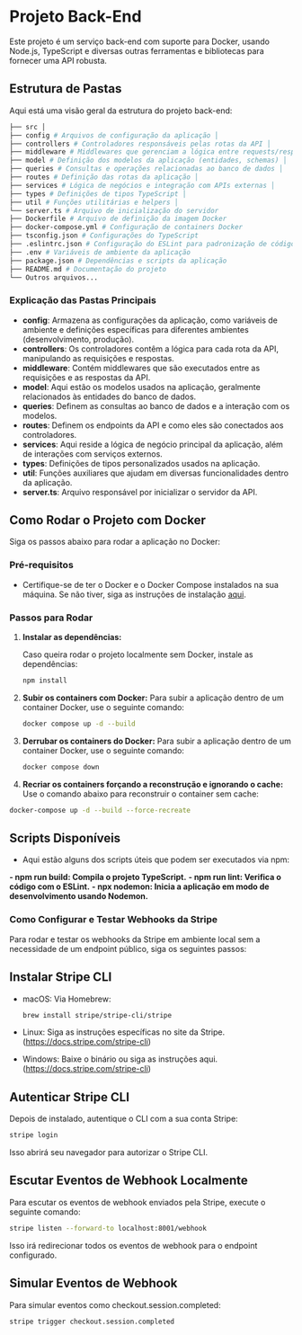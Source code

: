 # Projeto Back-End

Este projeto é um serviço back-end com suporte para Docker, usando Node.js, TypeScript e diversas outras ferramentas e bibliotecas para fornecer uma API robusta.

## Estrutura de Pastas

Aqui está uma visão geral da estrutura do projeto back-end:

```bash
├── src │
├── config # Arquivos de configuração da aplicação │
├── controllers # Controladores responsáveis pelas rotas da API │
├── middleware # Middlewares que gerenciam a lógica entre requests/responses │
├── model # Definição dos modelos da aplicação (entidades, schemas) │
├── queries # Consultas e operações relacionadas ao banco de dados │
├── routes # Definição das rotas da aplicação │
├── services # Lógica de negócios e integração com APIs externas │
├── types # Definições de tipos TypeScript │
├── util # Funções utilitárias e helpers │
└── server.ts # Arquivo de inicialização do servidor
├── Dockerfile # Arquivo de definição da imagem Docker
├── docker-compose.yml # Configuração de containers Docker
├── tsconfig.json # Configurações do TypeScript
├── .eslintrc.json # Configuração do ESLint para padronização de código
├── .env # Variáveis de ambiente da aplicação
├── package.json # Dependências e scripts da aplicação
├── README.md # Documentação do projeto
└── Outros arquivos...
```

### Explicação das Pastas Principais

- **config**: Armazena as configurações da aplicação, como variáveis de ambiente e definições específicas para diferentes ambientes (desenvolvimento, produção).
- **controllers**: Os controladores contêm a lógica para cada rota da API, manipulando as requisições e respostas.
- **middleware**: Contém middlewares que são executados entre as requisições e as respostas da API.
- **model**: Aqui estão os modelos usados na aplicação, geralmente relacionados às entidades do banco de dados.
- **queries**: Definem as consultas ao banco de dados e a interação com os modelos.
- **routes**: Definem os endpoints da API e como eles são conectados aos controladores.
- **services**: Aqui reside a lógica de negócio principal da aplicação, além de interações com serviços externos.
- **types**: Definições de tipos personalizados usados na aplicação.
- **util**: Funções auxiliares que ajudam em diversas funcionalidades dentro da aplicação.
- **server.ts**: Arquivo responsável por inicializar o servidor da API.

## Como Rodar o Projeto com Docker

Siga os passos abaixo para rodar a aplicação no Docker:

### Pré-requisitos

- Certifique-se de ter o Docker e o Docker Compose instalados na sua máquina. Se não tiver, siga as instruções de instalação [aqui](https://docs.docker.com/get-docker/).

### Passos para Rodar

1. **Instalar as dependências:**

   Caso queira rodar o projeto localmente sem Docker, instale as dependências:

   ```bash
   npm install
   ```

2. **Subir os containers com Docker:**
   Para subir a aplicação dentro de um container Docker, use o seguinte comando:

   ```bash
   docker compose up -d --build
   ```

3. **Derrubar os containers do Docker:**
   Para subir a aplicação dentro de um container Docker, use o seguinte comando:

   ```bash
   docker compose down
   ```

4. **Recriar os containers forçando a reconstrução e ignorando o cache:**
   Use o comando abaixo para reconstruir o container sem cache:

```bash
docker-compose up -d --build --force-recreate
```

## Scripts Disponíveis

- Aqui estão alguns dos scripts úteis que podem ser executados via npm:

**- npm run build: Compila o projeto TypeScript.**
**- npm run lint: Verifica o código com o ESLint.**
**- npx nodemon: Inicia a aplicação em modo de desenvolvimento usando Nodemon.**

### Como Configurar e Testar Webhooks da Stripe

Para rodar e testar os webhooks da Stripe em ambiente local sem a necessidade de um endpoint público, siga os seguintes passos:

## Instalar Stripe CLI

- macOS: Via Homebrew:

  ```bash
  brew install stripe/stripe-cli/stripe
  ```

- Linux: Siga as instruções específicas no site da Stripe. (https://docs.stripe.com/stripe-cli)
- Windows: Baixe o binário ou siga as instruções aqui. (https://docs.stripe.com/stripe-cli)

## Autenticar Stripe CLI

Depois de instalado, autentique o CLI com a sua conta Stripe:

```bash
stripe login
```

Isso abrirá seu navegador para autorizar o Stripe CLI.

## Escutar Eventos de Webhook Localmente

Para escutar os eventos de webhook enviados pela Stripe, execute o seguinte comando:

```bash
stripe listen --forward-to localhost:8001/webhook
```

Isso irá redirecionar todos os eventos de webhook para o endpoint configurado.

## Simular Eventos de Webhook

Para simular eventos como checkout.session.completed:

```bash
stripe trigger checkout.session.completed
```
